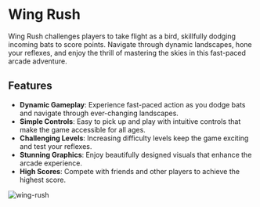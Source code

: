 # Wing Rush

Wing Rush challenges players to take flight as a bird, skillfully dodging incoming bats to score points. Navigate through dynamic landscapes, hone your reflexes, and enjoy the thrill of mastering the skies in this fast-paced arcade adventure.

## Features

- **Dynamic Gameplay**: Experience fast-paced action as you dodge bats and navigate through ever-changing landscapes.
- **Simple Controls**: Easy to pick up and play with intuitive controls that make the game accessible for all ages.
- **Challenging Levels**: Increasing difficulty levels keep the game exciting and test your reflexes.
- **Stunning Graphics**: Enjoy beautifully designed visuals that enhance the arcade experience.
- **High Scores**: Compete with friends and other players to achieve the highest score.

![wing-rush](https://github.com/Chathumina12/Wing-Rush/assets/142786337/c56bf1fb-46a7-4339-a74c-dcda81fb1d56)
